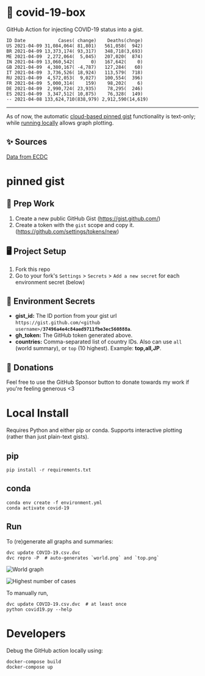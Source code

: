 # 🏥 covid-19-box

GitHub Action for injecting COVID-19 status into a gist.

```
ID Date            Cases( change)    Deaths(chnge)
US 2021-04-09 31,084,064( 81,801)   561,058(  942)
BR 2021-04-09 13,373,174( 93,317)   348,718(3,693)
ME 2021-04-09  2,272,064(  5,045)   207,020(  874)
IN 2021-04-09 13,060,542(      0)   167,642(    0)
GB 2021-04-09  4,380,167( -4,787)   127,284(   60)
IT 2021-04-09  3,736,526( 18,924)   113,579(  718)
RU 2021-04-09  4,572,053(  9,027)   100,554(  396)
FR 2021-04-09  5,000,314(    159)    98,202(    6)
DE 2021-04-09  2,990,724( 23,935)    78,295(  246)
ES 2021-04-09  3,347,512( 10,875)    76,328(  149)
-- 2021-04-08 133,624,710(838,979) 2,912,590(14,619)
```

---

As of now, the automatic [cloud-based pinned gist](#pinned-gist) functionality is text-only;
while [running locally](#local-install) allows graph plotting.

## ✨ Sources

[Data from ECDC](https://www.ecdc.europa.eu/en/publications-data/download-todays-data-geographic-distribution-covid-19-cases-worldwide)

# pinned gist

## 🎒 Prep Work
1. Create a new public GitHub Gist (https://gist.github.com/)
1. Create a token with the `gist` scope and copy it. (https://github.com/settings/tokens/new)

## 🖥 Project Setup
1. Fork this repo
1. Go to your fork's `Settings` > `Secrets` > `Add a new secret` for each environment secret (below)

## 🤫 Environment Secrets
- **gist_id:** The ID portion from your gist url `https://gist.github.com/<github username>/`**`37496a4e4c84aed9711fbe3ec560888a`**.
- **gh_token:** The GitHub token generated above.
- **countries:** Comma-separated list of country IDs. Also can use `all` (world summary), or `top` (10 highest). Example: **top,all,JP**.

## 💸 Donations

Feel free to use the GitHub Sponsor button to donate towards my work if you're feeling generous <3

# Local Install

Requires Python and either pip or conda. Supports interactive plotting (rather than just plain-text gists).

## pip

```
pip install -r requirements.txt
```

## conda

```
conda env create -f environment.yml
conda activate covid-19
```

## Run

To (re)generate all graphs and summaries:

```
dvc update COVID-19.csv.dvc
dvc repro -P  # auto-generates `world.png` and `top.png`
```

![World graph](world.png)

![Highest number of cases](top.png)

To manually run,

```
dvc update COVID-19.csv.dvc  # at least once
python covid19.py --help
```

# Developers

Debug the GitHub action locally using:

```
docker-compose build
docker-compose up
```
